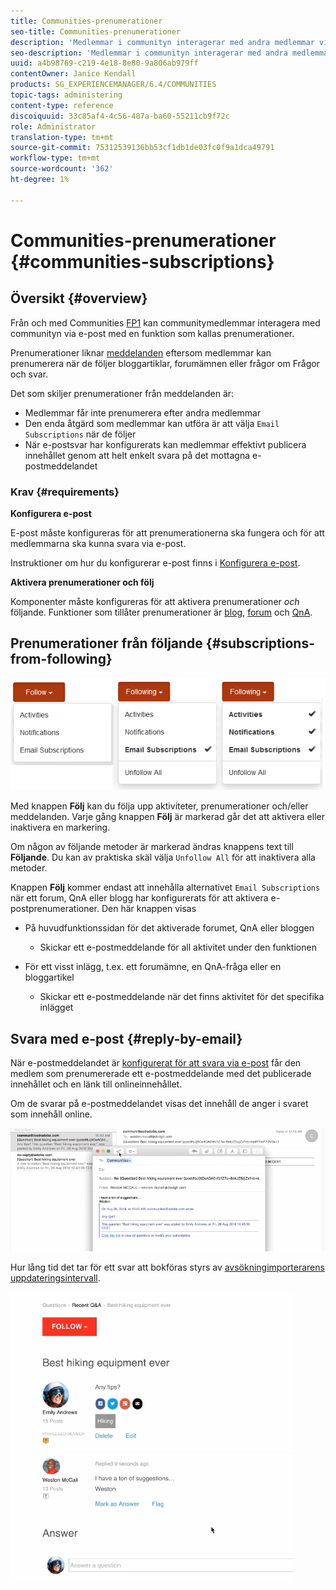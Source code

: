 ```yaml
---
title: Communities-prenumerationer
seo-title: Communities-prenumerationer
description: 'Medlemmar i communityn interagerar med andra medlemmar via e-post '
seo-description: 'Medlemmar i communityn interagerar med andra medlemmar via e-post '
uuid: a4b98769-c219-4e18-8e80-9a806ab979ff
contentOwner: Janice Kendall
products: SG_EXPERIENCEMANAGER/6.4/COMMUNITIES
topic-tags: administering
content-type: reference
discoiquuid: 33c85af4-4c56-487a-ba60-55211cb9f72c
role: Administrator
translation-type: tm+mt
source-git-commit: 75312539136bb53cf1db1de03fc0f9a1dca49791
workflow-type: tm+mt
source-wordcount: '362'
ht-degree: 1%

---
```



# Communities-prenumerationer {#communities-subscriptions}

## Översikt {#overview}

Från och med Communities [FP1](deploy-communities.md#latestfeaturepack) kan communitymedlemmar interagera med communityn via e-post med en funktion som kallas prenumerationer.

Prenumerationer liknar [meddelanden](notifications.md) eftersom medlemmar kan prenumerera när de följer bloggartiklar, forumämnen eller frågor om Frågor och svar.

Det som skiljer prenumerationer från meddelanden är:

* Medlemmar får inte prenumerera efter andra medlemmar
* Den enda åtgärd som medlemmar kan utföra är att välja `Email Subscriptions` när de följer
* När e-postsvar har konfigurerats kan medlemmar effektivt publicera innehållet genom att helt enkelt svara på det mottagna e-postmeddelandet

### Krav {#requirements}

**Konfigurera e-post**

E-post måste konfigureras för att prenumerationerna ska fungera och för att medlemmarna ska kunna svara via e-post.

Instruktioner om hur du konfigurerar e-post finns i [Konfigurera e-post](email.md).

**Aktivera prenumerationer och följ**

Komponenter måste konfigureras för att aktivera prenumerationer *och* följande. Funktioner som tillåter prenumerationer är [blog](blog-feature.md), [forum](forum.md) och [QnA](working-with-qna.md).

## Prenumerationer från följande {#subscriptions-from-following}

![chlimage_1-5](assets/chlimage_1-5.png)

Med knappen **Följ** kan du följa upp aktiviteter, prenumerationer och/eller meddelanden. Varje gång knappen **Följ** är markerad går det att aktivera eller inaktivera en markering.

Om någon av följande metoder är markerad ändras knappens text till **Följande**. Du kan av praktiska skäl välja `Unfollow All` för att inaktivera alla metoder.

Knappen **Följ** kommer endast att innehålla alternativet `Email Subscriptions` när ett forum, QnA eller blogg har konfigurerats för att aktivera e-postprenumerationer. Den här knappen visas

* På huvudfunktionssidan för det aktiverade forumet, QnA eller bloggen

   * Skickar ett e-postmeddelande för all aktivitet under den funktionen

* För ett visst inlägg, t.ex. ett forumämne, en QnA-fråga eller en bloggartikel

   * Skickar ett e-postmeddelande när det finns aktivitet för det specifika inlägget

## Svara med e-post {#reply-by-email}

När e-postmeddelandet är [konfigurerat för att svara via e-post](email.md#configure-polling-importer) får den medlem som prenumererade ett e-postmeddelande med det publicerade innehållet och en länk till onlineinnehållet.

Om de svarar på e-postmeddelandet visas det innehåll de anger i svaret som innehåll online.

![chlimage_1-6](assets/chlimage_1-6.png)

Hur lång tid det tar för ett svar att bokföras styrs av [avsökningimporterarens uppdateringsintervall](email.md#configure-polling-importer).

![chlimage_1-7](assets/chlimage_1-7.png)

